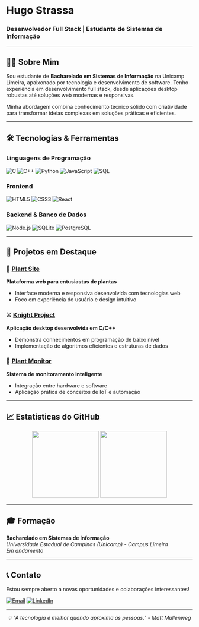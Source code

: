 # Hugo Strassa
### Desenvolvedor Full Stack | Estudante de Sistemas de Informação

---

## 👨‍💻 Sobre Mim

Sou estudante de **Bacharelado em Sistemas de Informação** na Unicamp Limeira, apaixonado por tecnologia e desenvolvimento de software. Tenho experiência em desenvolvimento full stack, desde aplicações desktop robustas até soluções web modernas e responsivas.

Minha abordagem combina conhecimento técnico sólido com criatividade para transformar ideias complexas em soluções práticas e eficientes.

---

## 🛠️ Tecnologias & Ferramentas

### **Linguagens de Programação**
![C](https://img.shields.io/badge/C-00599C?style=flat-square&logo=c&logoColor=white)
![C++](https://img.shields.io/badge/C++-00599C?style=flat-square&logo=c%2B%2B&logoColor=white)
![Python](https://img.shields.io/badge/Python-3776AB?style=flat-square&logo=python&logoColor=white)
![JavaScript](https://img.shields.io/badge/JavaScript-F7DF1E?style=flat-square&logo=javascript&logoColor=black)
![SQL](https://img.shields.io/badge/SQL-336791?style=flat-square&logo=postgresql&logoColor=white)

### **Frontend**
![HTML5](https://img.shields.io/badge/HTML5-E34F26?style=flat-square&logo=html5&logoColor=white)
![CSS3](https://img.shields.io/badge/CSS3-1572B6?style=flat-square&logo=css3&logoColor=white)
![React](https://img.shields.io/badge/React-61DAFB?style=flat-square&logo=react&logoColor=black)

### **Backend & Banco de Dados**
![Node.js](https://img.shields.io/badge/Node.js-339933?style=flat-square&logo=node.js&logoColor=white)
![SQLite](https://img.shields.io/badge/SQLite-003B57?style=flat-square&logo=sqlite&logoColor=white)
![PostgreSQL](https://img.shields.io/badge/PostgreSQL-336791?style=flat-square&logo=postgresql&logoColor=white)

---

## 🚀 Projetos em Destaque

### 🌱 [Plant Site](https://github.com/HgAxSt/plant_site)
**Plataforma web para entusiastas de plantas**
- Interface moderna e responsiva desenvolvida com tecnologias web
- Foco em experiência do usuário e design intuitivo

### ⚔️ [Knight Project](https://github.com/HgAxSt/Kinght_project)
**Aplicação desktop desenvolvida em C/C++**
- Demonstra conhecimentos em programação de baixo nível
- Implementação de algoritmos eficientes e estruturas de dados

### 🌿 [Plant Monitor](https://github.com/HgAxSt/plant_monitor)
**Sistema de monitoramento inteligente**
- Integração entre hardware e software
- Aplicação prática de conceitos de IoT e automação

---

## 📈 Estatísticas do GitHub

<div align="center">
  <img height="180em" src="https://github-readme-stats.vercel.app/api?username=HgAxSt&show_icons=true&theme=tokyonight&hide_border=true&count_private=true"/>
  <img height="180em" src="https://github-readme-stats.vercel.app/api/top-langs/?username=HgAxSt&layout=compact&theme=tokyonight&hide_border=true"/>
</div>

---

## 🎓 Formação

**Bacharelado em Sistemas de Informação**  
*Universidade Estadual de Campinas (Unicamp) - Campus Limeira*  
*Em andamento*

---

## 📞 Contato

Estou sempre aberto a novas oportunidades e colaborações interessantes!

[![Email](https://img.shields.io/badge/Email-hugostrassa@gmail.com-red?style=flat-square&logo=gmail&logoColor=white)](mailto:hugostrassa@gmail.com)
[![LinkedIn](https://img.shields.io/badge/LinkedIn-Hugo%20Strassa-blue?style=flat-square&logo=linkedin&logoColor=white)](https://www.linkedin.com/in/hugo-strassa-2847aa264/)

---

<div align="center">
  <i>💡 "A tecnologia é melhor quando aproxima as pessoas." - Matt Mullenweg</i>
</div>
